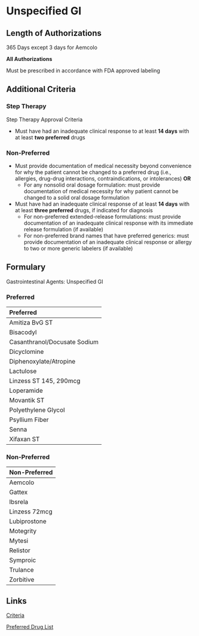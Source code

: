 # Unspecified GI

## Length of Authorizations

365 Days except 3 days for Aemcolo

**All Authorizations**

Must be prescribed in accordance with FDA approved labeling

## Additional Criteria

### Step Therapy

Step Therapy Approval Criteria

-   Must have had an inadequate clinical response to at least **14 days** with at least **two preferred** drugs

### Non-Preferred

-   Must provide documentation of medical necessity beyond convenience for why the patient cannot be changed to a preferred drug (i.e., allergies, drug-drug interactions, contraindications, or intolerances) **OR**
    -   For any nonsolid oral dosage formulation: must provide documentation of medical necessity for why patient cannot be changed to a solid oral dosage formulation
-   Must have had an inadequate clinical response of at least **14 days** with at least **three preferred** drugs, if indicated for diagnosis
    -   For non-preferred extended-release formulations: must provide documentation of an inadequate clinical response with its immediate release formulation (if available)
    -   For non-preferred brand names that have preferred generics: must provide documentation of an inadequate clinical response or allergy to two or more generic labelers (if available)

## Formulary

Gastrointestinal Agents: Unspecified GI

### Preferred

| Preferred                    |
| :--------------------------- |
| Amitiza BvG ST               |
| Bisacodyl                    |
| Casanthranol/Docusate Sodium |
| Dicyclomine                  |
| Diphenoxylate/Atropine       |
| Lactulose                    |
| Linzess ST 145, 290mcg       |
| Loperamide                   |
| Movantik ST                  |
| Polyethylene Glycol          |
| Psyllium Fiber               |
| Senna                        |
| Xifaxan ST                   |

### Non-Preferred

| Non-Preferred |
| :------------ |
| Aemcolo       |
| Gattex        |
| Ibsrela       |
| Linzess 72mcg |
| Lubiprostone  |
| Motegrity     |
| Mytesi        |
| Relistor      |
| Symproic      |
| Trulance      |
| Zorbitive     |

## Links

[Criteria](https://pharmacy.medicaid.ohio.gov/sites/default/files/20221001_UPDL_Criteria_APPROVED.pdf#page=67)

[Preferred Drug List](https://pharmacy.medicaid.ohio.gov/sites/default/files/20221001_UPDL_APPROVED_.pdf#page=24)
